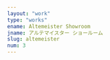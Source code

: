 ```yaml
---
layout: "work"
type: "works"
ename: Altemeister Showroom
jname: アルテマイスター ショールーム
slug: altemeister
num: 3
---
```

